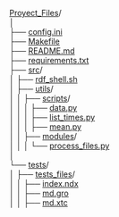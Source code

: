[Proyect_Files](https://github.com/tnavarrofebre/ShellsPathwayMD)/  
│  
├── [config.ini](https://github.com/tnavarrofebre/ShellsPathwayMD/blob/main/config.ini)  
├── [Makefile](https://github.com/tnavarrofebre/ShellsPathwayMD/blob/main/Makefile)  
├── [README.md](https://github.com/tnavarrofebre/ShellsPathwayMD/blob/main/README.md)  
├── [requirements.txt](https://github.com/tnavarrofebre/ShellsPathwayMD/blob/main/requirements.txt)  
├── [src](https://github.com/tnavarrofebre/ShellsPathwayMD/tree/main/src)/  
│   ├── [rdf_shell.sh](https://github.com/tnavarrofebre/ShellsPathwayMD/blob/main/src/rdf_shell.sh)  
│   ├── [utils](https://github.com/tnavarrofebre/ShellsPathwayMD/tree/main/src/utils)/  
│   │   ├── [scripts](https://github.com/tnavarrofebre/ShellsPathwayMD/tree/main/src/utils/scripts)/  
│   │   │   ├── [data.py](https://github.com/tnavarrofebre/ShellsPathwayMD/blob/main/src/utils/scripts/data.py)  
│   │   │   ├── [list_times.py](https://github.com/tnavarrofebre/ShellsPathwayMD/blob/main/src/utils/scripts/list_times.py)  
│   │   │   ├── [mean.py](https://github.com/tnavarrofebre/ShellsPathwayMD/blob/main/src/utils/scripts/mean.py)  
│   │   ├── [modules](https://github.com/tnavarrofebre/ShellsPathwayMD/tree/main/src/utils/modules)/  
│   │   │   └── [process_files.py](https://github.com/tnavarrofebre/ShellsPathwayMD/blob/main/src/utils/modules/process_files.py)  
│  
└── [tests](https://github.com/tnavarrofebre/ShellsPathwayMD/tree/main/tests)/  
│    ├── [tests_files](https://github.com/tnavarrofebre/ShellsPathwayMD/tree/main/tests/tests_files)/  
│    │   ├── [index.ndx](https://github.com/tnavarrofebre/ShellsPathwayMD/blob/main/tests/tests_files/index.ndx)  
│    │   ├── [md.gro](https://github.com/tnavarrofebre/ShellsPathwayMD/blob/main/tests/tests_files/md.gro)  
│    │   ├── [md.xtc](http://redi.exactas.unlpam.edu.ar/xmlui/handle/2013/388)   

